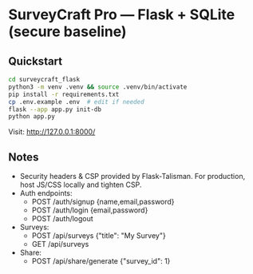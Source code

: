 # SurveyCraft Pro — Flask + SQLite (secure baseline)

## Quickstart
```bash
cd surveycraft_flask
python3 -m venv .venv && source .venv/bin/activate
pip install -r requirements.txt
cp .env.example .env  # edit if needed
flask --app app.py init-db
python app.py
```
Visit: http://127.0.0.1:8000/

## Notes
- Security headers & CSP provided by Flask-Talisman. For production, host JS/CSS locally and tighten CSP.
- Auth endpoints:
  - POST /auth/signup  {name,email,password}
  - POST /auth/login   {email,password}
  - POST /auth/logout
- Surveys:
  - POST /api/surveys  {"title": "My Survey"}
  - GET  /api/surveys
- Share:
  - POST /api/share/generate {"survey_id": 1}
